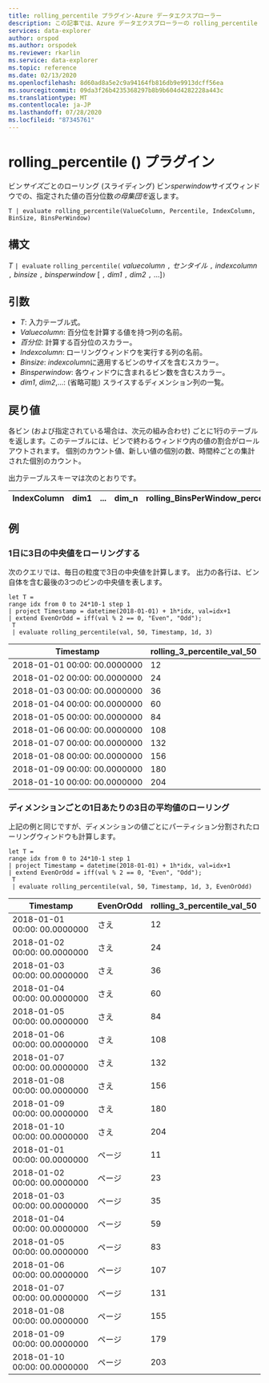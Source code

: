 ```yaml
---
title: rolling_percentile プラグイン-Azure データエクスプローラー
description: この記事では、Azure データエクスプローラーの rolling_percentile プラグインについて説明します。
services: data-explorer
author: orspod
ms.author: orspodek
ms.reviewer: rkarlin
ms.service: data-explorer
ms.topic: reference
ms.date: 02/13/2020
ms.openlocfilehash: 8d60ad8a5e2c9a94164fb816db9e9913dcff56ea
ms.sourcegitcommit: 09da3f26b4235368297b8b9b604d4282228a443c
ms.translationtype: MT
ms.contentlocale: ja-JP
ms.lasthandoff: 07/28/2020
ms.locfileid: "87345761"
---
```

# <a name="rolling_percentile-plugin"></a>rolling_percentile () プラグイン

ビン*サイズ*ごとのローリング (スライディング) ビン*sperwindow*サイズウィンドウでの、指定された値の百分位数*の母集団を*返します。

```kusto
T | evaluate rolling_percentile(ValueColumn, Percentile, IndexColumn, BinSize, BinsPerWindow)
```

## <a name="syntax"></a>構文

*T* `| evaluate` `rolling_percentile(` *valuecolumn* `,` *センタイル* `,` *indexcolumn* `,` *binsize* `,` *binsperwindow* [ `,` *dim1* `,` *dim2* `,` ...]`)`

## <a name="arguments"></a>引数

* *T*: 入力テーブル式。
* *Valuecolumn*: 百分位を計算する値を持つ列の名前。 
* *百分位*: 計算する百分位のスカラー。
* *Indexcolumn*: ローリングウィンドウを実行する列の名前。
* *Binsize*: *indexcolumn*に適用するビンのサイズを含むスカラー。
* *Binsperwindow*: 各ウィンドウに含まれるビン数を含むスカラー。
* *dim1*, *dim2*,...: (省略可能) スライスするディメンション列の一覧。

## <a name="returns"></a>戻り値

各ビン (および指定されている場合は、次元の組み合わせ) ごとに1行のテーブルを返します。このテーブルには、ビンで終わるウィンドウ内の値の割合がロールアウトされます。 個別のカウント値、新しい値の個別の数、時間枠ごとの集計された個別のカウント。

出力テーブルスキーマは次のとおりです。


|IndexColumn|dim1|...|dim_n|rolling_BinsPerWindow_percentile_ValueColumn_Pct
|---|---|---|---|---|


## <a name="examples"></a>例

### <a name="rolling-3-day-median-value-per-day"></a>1日に3日の中央値をローリングする 

次のクエリでは、毎日の粒度で3日の中央値を計算します。 出力の各行は、ビン自体を含む最後の3つのビンの中央値を表します。

<!-- csl: https://help.kusto.windows.net:443/Samples -->
```kusto
let T = 
range idx from 0 to 24*10-1 step 1
| project Timestamp = datetime(2018-01-01) + 1h*idx, val=idx+1
| extend EvenOrOdd = iff(val % 2 == 0, "Even", "Odd");
 T  
 | evaluate rolling_percentile(val, 50, Timestamp, 1d, 3)
```

|Timestamp|rolling_3_percentile_val_50|
|---|---|
|2018-01-01 00:00: 00.0000000|   12|
|2018-01-02 00:00: 00.0000000|   24|
|2018-01-03 00:00: 00.0000000|   36|
|2018-01-04 00:00: 00.0000000|   60|
|2018-01-05 00:00: 00.0000000|   84|
|2018-01-06 00:00: 00.0000000|   108|
|2018-01-07 00:00: 00.0000000|   132|
|2018-01-08 00:00: 00.0000000|   156|
|2018-01-09 00:00: 00.0000000|   180|
|2018-01-10 00:00: 00.0000000|   204|

### <a name="rolling-3-day-median-value-per-day-by-dimension"></a>ディメンションごとの1日あたりの3日の平均値のローリング

上記の例と同じですが、ディメンションの値ごとにパーティション分割されたローリングウィンドウも計算します。

<!-- csl: https://help.kusto.windows.net:443/Samples -->
```kusto
let T = 
range idx from 0 to 24*10-1 step 1
| project Timestamp = datetime(2018-01-01) + 1h*idx, val=idx+1
| extend EvenOrOdd = iff(val % 2 == 0, "Even", "Odd");
 T  
 | evaluate rolling_percentile(val, 50, Timestamp, 1d, 3, EvenOrOdd)
```

|Timestamp| EvenOrOdd|  rolling_3_percentile_val_50|
|---|---|---|
|2018-01-01 00:00: 00.0000000|   さえ|   12|
|2018-01-02 00:00: 00.0000000|   さえ|   24|
|2018-01-03 00:00: 00.0000000|   さえ|   36|
|2018-01-04 00:00: 00.0000000|   さえ|   60|
|2018-01-05 00:00: 00.0000000|   さえ|   84|
|2018-01-06 00:00: 00.0000000|   さえ|   108|
|2018-01-07 00:00: 00.0000000|   さえ|   132|
|2018-01-08 00:00: 00.0000000|   さえ|   156|
|2018-01-09 00:00: 00.0000000|   さえ|   180|
|2018-01-10 00:00: 00.0000000|   さえ|   204|
|2018-01-01 00:00: 00.0000000|   ページ|    11|
|2018-01-02 00:00: 00.0000000|   ページ|    23|
|2018-01-03 00:00: 00.0000000|   ページ|    35|
|2018-01-04 00:00: 00.0000000|   ページ|    59|
|2018-01-05 00:00: 00.0000000|   ページ|    83|
|2018-01-06 00:00: 00.0000000|   ページ|    107|
|2018-01-07 00:00: 00.0000000|   ページ|    131|
|2018-01-08 00:00: 00.0000000|   ページ|    155|
|2018-01-09 00:00: 00.0000000|   ページ|    179|
|2018-01-10 00:00: 00.0000000|   ページ|    203|
